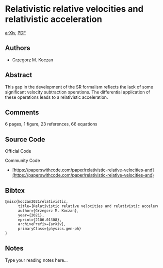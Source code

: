 
# Relativistic relative velocities and relativistic acceleration

[arXiv](https://arxiv.org/abs/2106.01308), [PDF](https://arxiv.org/pdf/2106.01308.pdf)

## Authors

- Grzegorz M. Koczan

## Abstract

This gap in the development of the SR formalism reflects the lack of some significant velocity subtraction operations. The differential application of these operations leads to a relativistic acceleration.

## Comments

6 pages, 1 figure, 23 references, 66 equations

## Source Code

Official Code



Community Code

- [https://paperswithcode.com/paper/relativistic-relative-velocities-and](https://paperswithcode.com/paper/relativistic-relative-velocities-and)

## Bibtex

```tex
@misc{koczan2021relativistic,
      title={Relativistic relative velocities and relativistic acceleration}, 
      author={Grzegorz M. Koczan},
      year={2021},
      eprint={2106.01308},
      archivePrefix={arXiv},
      primaryClass={physics.gen-ph}
}
```

## Notes

Type your reading notes here...

